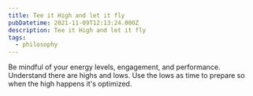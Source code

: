 ```yaml
---
title: Tee it High and let it fly
pubDatetime: 2021-11-09T12:13:24.000Z
description: Tee it High and let it fly
tags:
  - philosophy
---
```


Be mindful of your energy levels, engagement, and performance. Understand there are highs and lows.
Use the lows as time to prepare so when the high happens it's optimized.
